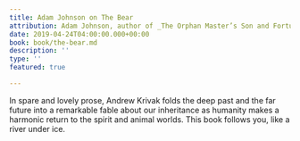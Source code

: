 ```yaml
---
title: Adam Johnson on The Bear
attribution: Adam Johnson, author of _The Orphan Master’s Son and Fortune Smiles_
date: 2019-04-24T04:00:00.000+00:00
book: book/the-bear.md
description: ''
type: ''
featured: true

---
```

In spare and lovely prose, Andrew Krivak folds the deep past and the far future into a remarkable fable about our inheritance as humanity makes a harmonic return to the spirit and animal worlds. This book follows you, like a river under ice.
